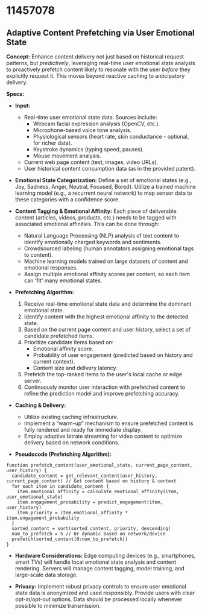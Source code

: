 # 11457078

## Adaptive Content Prefetching via User Emotional State

**Concept:** Enhance content delivery not just based on historical request patterns, but *predictively*, leveraging real-time user emotional state analysis to proactively prefetch content likely to resonate with the user *before* they explicitly request it. This moves beyond reactive caching to anticipatory delivery.

**Specs:**

*   **Input:**
    *   Real-time user emotional state data. Sources include:
        *   Webcam facial expression analysis (OpenCV, etc.).
        *   Microphone-based voice tone analysis.
        *   Physiological sensors (heart rate, skin conductance - optional, for richer data).
        *   Keystroke dynamics (typing speed, pauses).
        *   Mouse movement analysis.
    *   Current web page content (text, images, video URLs).
    *   User historical content consumption data (as in the provided patent).

*   **Emotional State Categorization:** Define a set of emotional states (e.g., Joy, Sadness, Anger, Neutral, Focused, Bored). Utilize a trained machine learning model (e.g., a recurrent neural network) to map sensor data to these categories with a confidence score.  

*   **Content Tagging & Emotional Affinity:** Each piece of deliverable content (articles, videos, products, etc.) needs to be tagged with associated emotional affinities. This can be done through:
    *   Natural Language Processing (NLP) analysis of text content to identify emotionally charged keywords and sentiments.
    *   Crowdsourced labeling (human annotators assigning emotional tags to content).
    *   Machine learning models trained on large datasets of content and emotional responses.
    *   Assign multiple emotional affinity scores per content, so each item can 'fit' many emotional states.

*   **Prefetching Algorithm:**
    1.  Receive real-time emotional state data and determine the dominant emotional state.
    2.  Identify content with the highest emotional affinity to the detected state.
    3.  Based on the current page content and user history, select a set of candidate prefetched items.
    4.  Prioritize candidate items based on:
        *   Emotional affinity score.
        *   Probability of user engagement (predicted based on history and current context).
        *   Content size and delivery latency.
    5.  Prefetch the top-ranked items to the user's local cache or edge server.
    6.  Continuously monitor user interaction with prefetched content to refine the prediction model and improve prefetching accuracy.

*   **Caching & Delivery:**
    *   Utilize existing caching infrastructure.
    *   Implement a “warm-up” mechanism to ensure prefetched content is fully rendered and ready for immediate display.
    *   Employ adaptive bitrate streaming for video content to optimize delivery based on network conditions.

*   **Pseudocode (Prefetching Algorithm):**

```
function prefetch_content(user_emotional_state, current_page_content, user_history) {
  candidate_content = get_relevant_content(user_history, current_page_content) // Get content based on history & context
  for each item in candidate_content {
    item.emotional_affinity = calculate_emotional_affinity(item, user_emotional_state)
    item.engagement_probability = predict_engagement(item, user_history)
    item.priority = item.emotional_affinity * item.engagement_probability
  }
  sorted_content = sort(sorted_content, priority, descending)
  num_to_prefetch = 5 // Or dynamic based on network/device
  prefetch(sorted_content[0:num_to_prefetch])
}
```

*   **Hardware Considerations:**  Edge computing devices (e.g., smartphones, smart TVs) will handle local emotional state analysis and content rendering. Servers will manage content tagging, model training, and large-scale data storage.

*   **Privacy:** Implement robust privacy controls to ensure user emotional state data is anonymized and used responsibly. Provide users with clear opt-in/opt-out options.  Data should be processed locally whenever possible to minimize transmission.